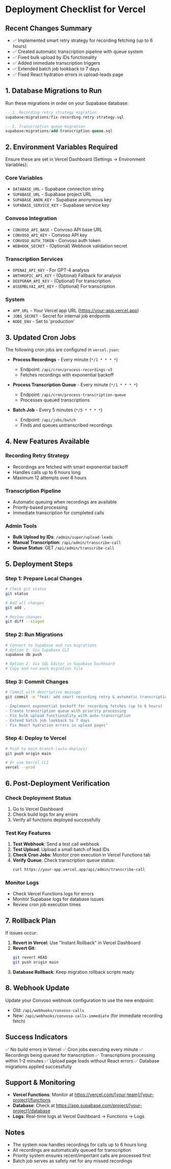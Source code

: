 # Deployment Checklist for Vercel

## Recent Changes Summary
- ✅ Implemented smart retry strategy for recording fetching (up to 6 hours)
- ✅ Created automatic transcription pipeline with queue system
- ✅ Fixed bulk upload by IDs functionality
- ✅ Added immediate transcription triggers
- ✅ Extended batch job lookback to 7 days
- ✅ Fixed React hydration errors in upload-leads page

## 1. Database Migrations to Run

Run these migrations in order on your Supabase database:

```sql
-- 1. Recording retry strategy migration
supabase/migrations/fix-recording-retry-strategy.sql

-- 2. Transcription queue migration
supabase/migrations/add-transcription-queue.sql
```

## 2. Environment Variables Required

Ensure these are set in Vercel Dashboard (Settings → Environment Variables):

### Core Variables
- `DATABASE_URL` - Supabase connection string
- `SUPABASE_URL` - Supabase project URL
- `SUPABASE_ANON_KEY` - Supabase anonymous key
- `SUPABASE_SERVICE_KEY` - Supabase service key

### Convoso Integration
- `CONVOSO_API_BASE` - Convoso API base URL
- `CONVOSO_API_KEY` - Convoso API key
- `CONVOSO_AUTH_TOKEN` - Convoso auth token
- `WEBHOOK_SECRET` - (Optional) Webhook validation secret

### Transcription Services
- `OPENAI_API_KEY` - For GPT-4 analysis
- `ANTHROPIC_API_KEY` - (Optional) Fallback for analysis
- `DEEPGRAM_API_KEY` - (Optional) For transcription
- `ASSEMBLYAI_API_KEY` - (Optional) For transcription

### System
- `APP_URL` - Your Vercel app URL (https://your-app.vercel.app)
- `JOBS_SECRET` - Secret for internal job endpoints
- `NODE_ENV` - Set to 'production'

## 3. Updated Cron Jobs

The following cron jobs are configured in `vercel.json`:

- **Process Recordings** - Every minute (`*/1 * * * *`)
  - Endpoint: `/api/cron/process-recordings-v3`
  - Fetches recordings with exponential backoff

- **Process Transcription Queue** - Every minute (`*/1 * * * *`)
  - Endpoint: `/api/cron/process-transcription-queue`
  - Processes queued transcriptions

- **Batch Job** - Every 5 minutes (`*/5 * * * *`)
  - Endpoint: `/api/jobs/batch`
  - Finds and queues untranscribed recordings

## 4. New Features Available

### Recording Retry Strategy
- Recordings are fetched with smart exponential backoff
- Handles calls up to 6 hours long
- Maximum 12 attempts over 6 hours

### Transcription Pipeline
- Automatic queuing when recordings are available
- Priority-based processing
- Immediate transcription for completed calls

### Admin Tools
- **Bulk Upload by IDs**: `/admin/super/upload-leads`
- **Manual Transcription**: `/api/admin/transcribe-call`
- **Queue Status**: GET `/api/admin/transcribe-call`

## 5. Deployment Steps

### Step 1: Prepare Local Changes
```bash
# Check git status
git status

# Add all changes
git add .

# Review changes
git diff --staged
```

### Step 2: Run Migrations
```bash
# Connect to Supabase and run migrations
# Option 1: Via Supabase CLI
supabase db push

# Option 2: Via SQL Editor in Supabase Dashboard
# Copy and run each migration file
```

### Step 3: Commit Changes
```bash
# Commit with descriptive message
git commit -m "feat: add smart recording retry & automatic transcription pipeline

- Implement exponential backoff for recording fetches (up to 6 hours)
- Create transcription queue with priority processing
- Fix bulk upload functionality with auto-transcription
- Extend batch job lookback to 7 days
- Fix React hydration errors in upload pages"
```

### Step 4: Deploy to Vercel
```bash
# Push to main branch (auto-deploys)
git push origin main

# Or use Vercel CLI
vercel --prod
```

## 6. Post-Deployment Verification

### Check Deployment Status
1. Go to Vercel Dashboard
2. Check build logs for any errors
3. Verify all functions deployed successfully

### Test Key Features
1. **Test Webhook**: Send a test call webhook
2. **Test Upload**: Upload a small batch of lead IDs
3. **Check Cron Jobs**: Monitor cron execution in Vercel Functions tab
4. **Verify Queue**: Check transcription queue status:
   ```bash
   curl https://your-app.vercel.app/api/admin/transcribe-call
   ```

### Monitor Logs
- Check Vercel Functions logs for errors
- Monitor Supabase logs for database issues
- Review cron job execution times

## 7. Rollback Plan

If issues occur:

1. **Revert in Vercel**: Use "Instant Rollback" in Vercel Dashboard
2. **Revert Git**:
   ```bash
   git revert HEAD
   git push origin main
   ```
3. **Database Rollback**: Keep migration rollback scripts ready

## 8. Webhook Update

Update your Convoso webhook configuration to use the new endpoint:
- Old: `/api/webhooks/convoso-calls`
- New: `/api/webhooks/convoso-calls-immediate` (for immediate recording fetch)

## Success Indicators

✅ No build errors in Vercel
✅ Cron jobs executing every minute
✅ Recordings being queued for transcription
✅ Transcriptions processing within 1-2 minutes
✅ Upload page loads without React errors
✅ Database migrations applied successfully

## Support & Monitoring

- **Vercel Functions**: Monitor at https://vercel.com/[your-team]/[your-project]/functions
- **Database**: Check at https://app.supabase.com/project/[your-project]/database
- **Logs**: Real-time logs at Vercel Dashboard → Functions → Logs

## Notes

- The system now handles recordings for calls up to 6 hours long
- All recordings are automatically queued for transcription
- Priority system ensures recent/important calls are processed first
- Batch job serves as safety net for any missed recordings